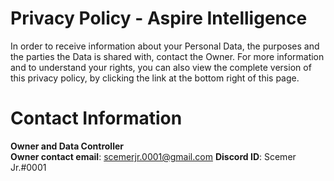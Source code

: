 # Privacy Policy - Aspire Intelligence

<p>In order to receive information about your Personal Data, the purposes and the parties the Data is shared with, contact the Owner.
For more information and to understand your rights, you can also view the complete version of this privacy policy, by clicking the link at the bottom right of this page.</p>

# Contact Information

**Owner and Data Controller**
</br>
__Owner contact email__: scemerjr.0001@gmail.com
__Discord ID__: Scemer Jr.#0001


